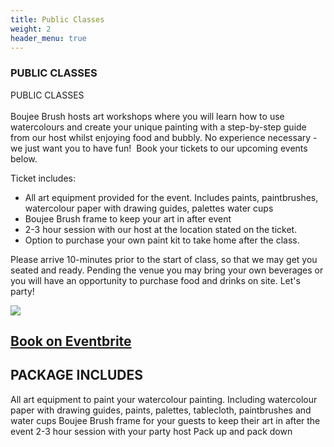 ```yaml
---
title: Public Classes
weight: 2
header_menu: true
---
```

### PUBLIC CLASSES

PUBLIC CLASSES\
\
Boujee Brush hosts art workshops where you will learn how to use watercolours and create your unique painting with a step-by-step guide from our host whilst enjoying food and bubbly. No experience necessary - we just want you to have fun!  Book your tickets to our upcoming events below.

Ticket includes:

* All art equipment provided for the event. Includes paints, paintbrushes, watercolour paper with drawing guides, palettes water cups
* Boujee Brush frame to keep your art in after event
* 2-3 hour session with our host at the location stated on the ticket.
* Option to purchase your own paint kit to take home after the class.

Please arrive 10-minutes prior to the start of class, so that we may get you seated and ready. Pending the venue you may bring your own beverages or you will have an opportunity to purchase food and drinks on site. Let's party!

[](https://www.eventbrite.com.au/e/202248730397)

![](img/acs_0145.jpg)

## [Book on Eventbrite](https://www.eventbrite.com.au/e/202248730397)

## PACKAGE INCLUDES

All art equipment to paint your watercolour painting. Including watercolour paper with drawing guides, paints, palettes, tablecloth, paintbrushes and water cups
Boujee Brush frame for your guests to keep their art in after the event
2-3 hour session with your party host
Pack up and pack down